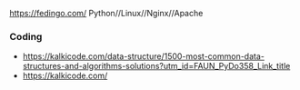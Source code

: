 https://fedingo.com/ Python//Linux//Nginx//Apache

### Coding
- https://kalkicode.com/data-structure/1500-most-common-data-structures-and-algorithms-solutions?utm_id=FAUN_PyDo358_Link_title
- https://kalkicode.com/
